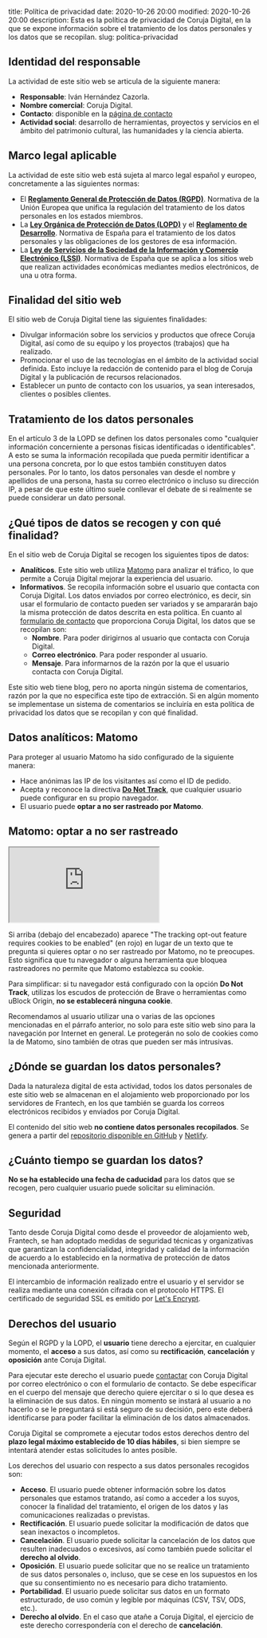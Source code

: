 title: Política de privacidad 
date: 2020-10-26 20:00
modified: 2020-10-26 20:00
description: Esta es la política de privacidad de Coruja Digital, en la que se expone información sobre el tratamiento de los datos personales y los datos que se recopilan.
slug: politica-privacidad

## Identidad del responsable

La actividad de este sitio web se articula de la siguiente manera:

  - **Responsable**: Iván Hernández Cazorla.
  - **Nombre comercial**: Coruja Digital.
  - **Contacto**: disponible en la [página de contacto](https://corujadigital.tech/contactar)
  - **Actividad social**: desarrollo de herramientas, proyectos y servicios en el ámbito del patrimonio cultural, las humanidades y la ciencia abierta.

## Marco legal aplicable

La actividad de este sitio web está sujeta al marco legal español y europeo, concretamente a las siguientes normas:

  - El [**Reglamento General de Protección de Datos (RGPD)**](https://noticias.juridicas.com/base_datos/Privado/574082-regl-2016-679-ue-de-27-abr-proteccion-de-las-personas-fisicas-en-lo-que.html). Normativa de la Unión Europea que unifica la regulación del tratamiento de los datos personales en los estados miembros.
  - La [**Ley Orgánica de Protección de Datos (LOPD)**](https://www.boe.es/buscar/act.php?id=BOE-A-2018-16673) y el [**Reglamento de Desarrollo**](http://noticias.juridicas.com/base_datos/Admin/rd1720-2007.html). Normativa de España para el tratamiento de los datos personales y las obligaciones de los gestores de esa información.
  - La [**Ley de Servicios de la Sociedad de la Información y Comercio Electrónico (LSSI)**](http://noticias.juridicas.com/base_datos/Admin/l34-2002.html). Normativa de España que se aplica a los sitios web que realizan actividades económicas mediantes medios electrónicos, de una u otra forma.

## Finalidad del sitio web

El sitio web de Coruja Digital tiene las siguientes finalidades:

  - Divulgar información sobre los servicios y productos que ofrece Coruja Digital, así como de su equipo y los proyectos (trabajos) que ha realizado.
  - Promocionar el uso de las tecnologías en el ámbito de la actividad social definida. Esto incluye la redacción de contenido para el blog de Coruja Digital y la publicación de recursos relacionados.
  - Establecer un punto de contacto con los usuarios, ya sean interesados, clientes o posibles clientes.

## Tratamiento de los datos personales

En el artículo 3 de la LOPD se definen los datos personales como "cualquier información concerniente a personas físicas identificadas o identificables". A esto se suma la información recopilada que pueda permitir identificar a una persona concreta, por lo que estos también constituyen datos personales. Por lo tanto, los datos personales van desde el nombre y apellidos de una persona, hasta su correo electrónico o incluso su dirección IP, a pesar de que este último suele conllevar el debate de si realmente se puede considerar un dato personal.

## ¿Qué tipos de datos se recogen y con qué finalidad?

En el sitio web de Coruja Digital se recogen los siguientes tipos de datos:

  - **Analíticos**. Este sitio web utiliza [Matomo](https://matomo.org) para analizar el tráfico, lo que permite a Coruja Digital mejorar la experiencia del usuario.
  - **Informativos**. Se recopila información sobre el usuario que contacta con Coruja Digital. Los datos enviados por correo electrónico, es decir, sin usar el formulario de contacto pueden ser variados y se ampararán bajo la misma protección de datos descrita en esta política. En cuanto al [formulario de contacto](https://corujadigital.tech/contactar) que proporciona Coruja Digital, los datos que se recopilan son:
    - **Nombre**. Para poder dirigirnos al usuario que contacta con Coruja Digital.
    - **Correo electrónico**. Para poder responder al usuario.
    - **Mensaje**. Para informarnos de la razón por la que el usuario contacta con Coruja Digital.

Este sitio web tiene blog, pero no aporta ningún sistema de comentarios, razón por la que no especifica este tipo de extracción. Si en algún momento se implementase un sistema de comentarios se incluiría en esta política de privacidad los datos que se recopilan y con qué finalidad. 

## Datos analíticos: Matomo

Para proteger al usuario Matomo ha sido configurado de la siguiente manera:

  - Hace anónimas las IP de los visitantes así como el ID de pedido.
  - Acepta y reconoce la directiva [**Do Not Track**](https://www.eff.org/issues/do-not-track), que cualquier usuario puede configurar en su propio navegador.
  - El usuario puede **optar a no ser rastreado por Matomo**.

## Matomo: optar a no ser rastreado 

<iframe id="matomo-opt-out" src="https://stats.corujadigital.tech/index.php?module=CoreAdminHome&action=optOut&language=es&fontColor=ffffff&fontSize=1em&fontFamily=BlinkMacSystemFont%2C%20-apple-system%2C%20%22Segoe%20UI%22%2C%20%22Roboto%22%2C%20%22Oxygen%22%2C%20%22Ubuntu%22%2C%20%22Cantarell%22%2C%20%22Fira%20Sans%22%2C%20%22Droid%20Sans%22%2C%20%22Helvetica%20Neue%22%2C%20%22Helvetica%22%2C%20%22Arial%22%2C%20sans-serif"></iframe>

Si arriba (debajo del encabezado) aparece "The tracking opt-out feature requires cookies to be enabled" (en rojo) en lugar de un texto que te pregunta si quieres optar o no ser rastreado por Matomo, no te preocupes. Esto significa que tu navegador o alguna herramienta que bloquea rastreadores no permite que Matomo establezca su cookie.

Para simplificar: si tu navegador está configurado con la opción **Do Not Track**, utilizas los escudos de protección de Brave o herramientas como uBlock Origin, **no se establecerá ninguna cookie**.

Recomendamos al usuario utilizar una o varias de las opciones mencionadas en el párrafo anterior, no solo para este sitio web sino para la navegación por Internet en general. Le protegerán no solo de cookies como la de Matomo, sino también de otras que pueden ser más intrusivas.

## ¿Dónde se guardan los datos personales?

Dada la naturaleza digital de esta actividad, todos los datos personales de este sitio web se almacenan en el alojamiento web proporcionado por los servidores de Frantech, en los que también se guarda los correos electrónicos recibidos y enviados por Coruja Digital.

El contenido del sitio web **no contiene datos personales recopilados**. Se genera a partir del [repositorio disponible en GitHub](https://github.com/Coruja-Digital/corujadigital.tech) y [Netlify](https://netlify.com).

## ¿Cuánto tiempo se guardan los datos?

**No se ha establecido una fecha de caducidad** para los datos que se recogen, pero cualquier usuario puede solicitar su eliminación.

## Seguridad

Tanto desde Coruja Digital como desde el proveedor de alojamiento web, Frantech, se han adoptado medidas de seguridad técnicas y organizativas que garantizan la confidencialidad, integridad y calidad de la información de acuerdo a lo establecido en la normativa de protección de datos mencionada anteriormente.

El intercambio de información realizado entre el usuario y el servidor se realiza mediante una conexión cifrada con el protocolo HTTPS. El certificado de seguridad SSL es emitido por [Let's Encrypt](https://letsencrypt.org/es/).

## Derechos del usuario

Según el RGPD y la LOPD, el **usuario** tiene derecho a ejercitar, en cualquier momento, el **acceso** a sus datos, así como su **rectificación**, **cancelación** y **oposición** ante Coruja Digital.

Para ejecutar este derecho el usuario puede [contactar](https://corujadigital.tech/contactar) con Coruja Digital por correo electrónico o con el formulario de contacto. Se debe especificar en el cuerpo del mensaje que derecho quiere ejercitar o si lo que desea es la eliminación de sus datos. En ningún momento se instará al usuario a no hacerlo o se le preguntará si está seguro de su decisión, pero este deberá identificarse para poder facilitar la eliminación de los datos almacenados.

Coruja Digital se compromete a ejecutar todos estos derechos dentro del **plazo legal máximo establecido de 10 días hábiles**, si bien siempre se intentará atender estas solicitudes lo antes posible.

Los derechos del usuario con respecto a sus datos personales recogidos son:

  - **Acceso**. El usuario puede obtener información sobre los datos personales que estamos tratando, así como a acceder a los suyos, conocer la finalidad del tratamiento, el origen de los datos y las comunicaciones realizadas o previstas.
  - **Rectificación**. El usuario puede solicitar la modificación de datos que sean inexactos o incompletos.
  - **Cancelación**. El usuario puede solicitar la cancelación de los datos que resulten inadecuados o excesivos, así como también puede solicitar el **derecho al olvido**.
  - **Oposición**. El usuario puede solicitar que no se realice un tratamiento de sus datos personales o, incluso, que se cese en los supuestos en los que su consentimiento no es necesario para dicho tratamiento.
  - **Portabilidad**. El usuario puede solicitar sus datos en un formato estructurado, de uso común y legible por máquinas (CSV, TSV, ODS, etc.).
  - **Derecho al olvido**. En el caso que atañe a Coruja Digital, el ejercicio de este derecho correspondería con el derecho de **cancelación**.
